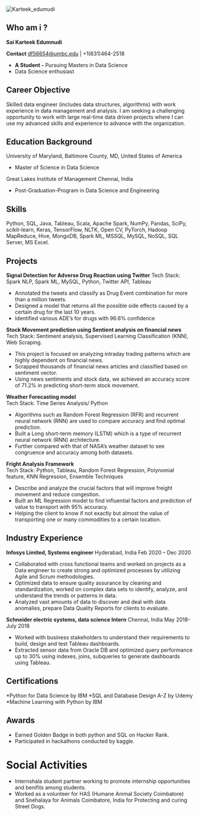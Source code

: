 ![Karteek_edumudi](https://user-images.githubusercontent.com/98825247/152627852-8e1ccb2f-71d1-4cf0-9b37-3b7856a985ac.jpeg)

## Who am i ?

**Sai Karteek Edumnudi**

**Contact** df56654@umbc.edu | +1(631)464-2518


* **A Student -** Pursuing Masters in Data Science
* Data Science enthusiast

## Career Objective

Skilled data engineer (includes data structures, algorithms) with work experience in data management and analysis. I am seeking a challenging opportunity to work with large real-time data driven projects where I can use my advanced skills and experience to advance with the organization.

## Education Background
University of Maryland, Baltimore County, MD, United States of America

* Master of Science in Data Science	  

Great Lakes Institute of Management Chennai, India                	                                     			                                       
* Post-Graduation-Program in Data Science and Engineering

## Skills
Python, SQL, Java, Tableau, Scala, Apache Spark, NumPy, Pandas, SciPy, scikit-learn, Keras, TensorFlow, NLTK, Open CV, PyTorch, Hadoop MapReduce, Hive, MongoDB, Spark ML, MSSQL, MySQL, NoSQL, SQL Server, MS Excel.

## Projects

**Signal Detection for Adverse Drug Reaction using Twitter**
Tech Stack: Spark NLP, Spark ML, MySQL, Python, Twitter API, Tableau

*	Annotated the tweets and classify as Drug Event combination for more than a million tweets.
*	Designed a model that returns all the possible side effects caused by a certain drug for the last 10 years. 
* Identified various ADE’s for drugs with 96.6% confidence

**Stock Movement prediction using Sentient analysis on financial news**                                                                             
Tech Stack: Sentiment analysis, Supervised Learning Classification (KNN), Web Scraping.
*	This project is focused on analyzing intraday trading patterns which are highly dependent on financial news.
* Scrapped thousands of financial news articles and classified based on sentiment vector.
*	Using news sentiments and stock data, we achieved an accuracy score of 71.2% in predicting short-term stock movement.

**Weather Forecasting model**                                                                                                                                                            
Tech Stack: Time Series Analysis/ Python
*	Algorithms such as Random Forest Regression (RFR) and recurrent neural network (RNN) are used to compare accuracy and find optimal prediction. 
* Built a Long short-term memory (LSTM) which is a type of recurrent neural network (RNN) architecture.
*	Further compared with that of NASA’s weather dataset to see congruence and accuracy among both datasets.

**Fright Analysis Framework**                                                                                                                                                             
Tech Stack: Python, Tableau, Random Forest Regression, Polynomial feature, KNN Regression, Ensemble Techniques
* Describe and analyze the crucial factors that will improve freight movement and reduce congestion. 
*	Built an ML Regression model to find influential factors and prediction of value to transport with 95% accuracy.
*	 Helping the client to know if not exactly but almost the value of transporting one or many commodities to a certain location.

## Industry Experience
**Infosys Limited, Systems engineer**	                                                     Hyderabad, India Feb 2020 – Dec 2020
*	Collaborated with cross functional teams and worked on projects as a Data engineer to create strong and optimized processes by utilizing Agile and Scrum methodologies.
* Optimized data to ensure quality assurance by cleaning and standardization, worked on complex data sets to identify, analyze, and understand the trends or patterns in data.
*	Analyzed vast amounts of data to discover and deal with data anomalies, prepare Data Quality Reports for clients to evaluate. 

**Schneider electric systems, data science Intern**							                              Chennai, India May 2018-July 2018
*	Worked with business stakeholders to understand their requirements to build, design and test Tableau dashboards.
*	Extracted sensor data from Oracle DB and optimized query performance up to 30% using indexes, joins, subqueries to generate dashboards using Tableau.

## Certifications
*Python for Data Science by IBM
*SQL and Database Design  A-Z by Udemy
*Machine Learning with Python by IBM

## Awards
*	Earned Golden Badge in both python and SQL on Hacker Rank.
*	Participated in hackathons conducted by kaggle.

# Social Activities
*	Internshala student partner working to promote internship opportunities and benifits among students.
*	Worked as a volunteer for HAS (Humane Animal Society Coimbatore) and Snehalaya for Animals Coimbatore, India for Protecting and curing Street Dogs.



